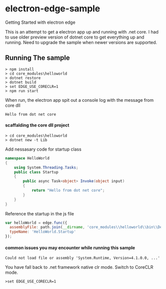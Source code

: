 electron-edge-sample
=====================

Getting Started with electron edge

This is an attempt to get a electron app up and running with .net core. 
I had to use older preview version of dotnet core to get everything up and running.
Need to upgrade the sample when newer versions are supported.

## Running The sample

```
> npm install
> cd core_modules\helloworld
> dotnet restore
> dotnet build
> set EDGE_USE_CORECLR=1
> npm run start
```

When run, the electron app spit out a console log with the message from core dll
```
Hello from dot net core
```


#### scaffalding the core dll project
```
> cd core_modules\helloworld 
> dotnet new -t Lib
```

Add nessasary code for startup class

```c#
namespace HelloWorld
{
    using System.Threading.Tasks;
    public class Startup
    {
        public async Task<object> Invoke(object input)
        {
            return "Hello from dot net core";
        }
    }
}
```

Reference the startup in the js file

```javascript
var helloWorld = edge.func({
  assemblyFile: path.join(__dirname, 'core_modules\\helloworld\\bin\\Debug\\netstandard1.6\\helloworld.dll'),
  typeName: 'HelloWorld.Startup'
});
```

#### common issues you may encounter while running this sample
```
Could not load file or assembly 'System.Runtime, Version=4.1.0.0, ...'
```
You have fall back to .net framework native clr mode. Switch to CoreCLR mode.
```
>set EDGE_USE_CORECLR=1
```